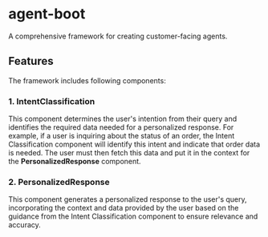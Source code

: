 # agent-boot

A comprehensive framework for creating customer-facing agents.

## Features
The framework includes following components:
### 1. IntentClassification
This component determines the user's intention from their query and identifies the required data needed for a personalized response. For example, if a user is inquiring about the status of an order, the Intent Classification component will identify this intent and indicate that order data is needed. The user must then fetch this data and put it in the context for the **PersonalizedResponse** component.

### 2. PersonalizedResponse
This component generates a personalized response to the user's query, incorporating the context and data provided by the user based on the guidance from the Intent Classification component to ensure relevance and accuracy.



